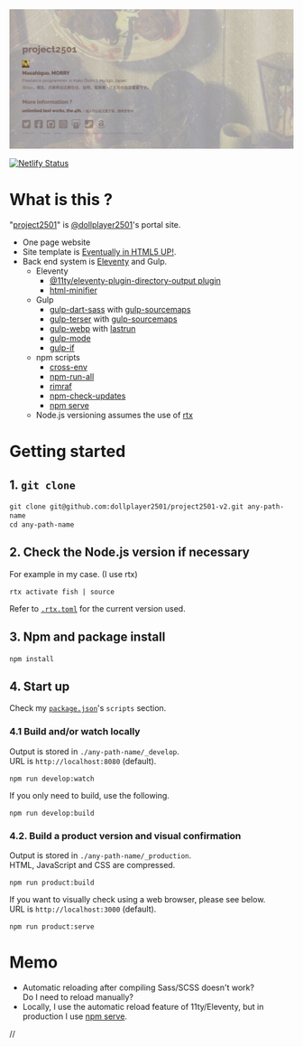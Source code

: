 <img src="./screenshot.png" width="600">

[![Netlify Status](https://api.netlify.com/api/v1/badges/e2de09f6-ec8b-4651-9e19-8ee7835cd8d2/deploy-status)](https://app.netlify.com/sites/incandescent-marshmallow-75dd0d/deploys)


# What is this ?


"[project2501](https://project2501.netlify.app)" is [@dollplayer2501](https://github.com/dollplayer2501)'s portal site.

- One page website
- Site template is [Eventually in HTML5 UP!](https://html5up.net/eventually).
- Back end system is [Eleventy](https://www.11ty.dev/) and Gulp.
    - Eleventy
        - [@11ty/eleventy-plugin-directory-output plugin](https://www.npmjs.com/package/@11ty/eleventy-plugin-directory-output)
        - [html-minifier](https://www.npmjs.com/package/html-minifier)
    - Gulp
        - [gulp-dart-sass](https://www.npmjs.com/package/gulp-dart-sass) with [gulp-sourcemaps](https://www.npmjs.com/package/gulp-sourcemaps)
        - [gulp-terser](https://www.npmjs.com/package/gulp-terser) with [gulp-sourcemaps](https://www.npmjs.com/package/gulp-sourcemaps)
        - [gulp-webp](https://www.npmjs.com/package/gulp-webp) with [lastrun](https://gulpjs.com/docs/en/api/lastrun/)
        - [gulp-mode](https://www.npmjs.com/package/gulp-mode)
        - [gulp-if](https://www.npmjs.com/package/gulp-if)
    - npm scripts
        - [cross-env](https://www.npmjs.com/package/cross-env)
        - [npm-run-all](https://www.npmjs.com/package/npm-run-all)
        - [rimraf](https://www.npmjs.com/package/rimraf)
        - [npm-check-updates](https://www.npmjs.com/package/npm-check-updates)
        - [npm serve](https://www.npmjs.com/package/serve)
    - Node.js versioning assumes the use of [rtx](https://github.com/jdxcode/rtx)


# Getting started

## 1. `git clone`

    git clone git@github.com:dollplayer2501/project2501-v2.git any-path-name
    cd any-path-name

## 2. Check the Node.js version if necessary

For example in my case. (I use rtx)

    rtx activate fish | source

Refer to [`.rtx.toml`](https://github.com/dollplayer2501/project2501-v2/blob/main/.rtx.toml) for the current version used.


## 3. Npm and package install

    npm install

## 4. Start up

Check my [`package.json`](https://github.com/dollplayer2501/project2501-v2/blob/main/package.json)'s `scripts` section.


### 4.1 Build and/or watch locally

Output is stored in `./any-path-name/_develop`.  
URL is `http://localhost:8080` (default).

    npm run develop:watch

If you only need to build, use the following.

    npm run develop:build

### 4.2. Build a product version and visual confirmation

Output is stored in `./any-path-name/_production`.  
HTML, JavaScript and CSS are compressed.

    npm run product:build

If you want to visually check using a web browser, please see below.  
URL is `http://localhost:3000` (default).

    npm run product:serve


# Memo

- Automatic reloading after compiling Sass/SCSS doesn't work?  
Do I need to reload manually?
- Locally, I use the automatic reload feature of 11ty/Eleventy, but in production I use [npm serve](https://www.npmjs.com/package/serve).


//
